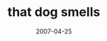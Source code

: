 ---
layout: base.njk
title : 'that dog smells' 
view_title : 'that dog smells' 
year : '2007' 
date : '2007-04-25' 
img_file : '/drawing/thatdogsmells.png' 
html_file : 'thatdogsmells' 
next_html : 'wehavetowakeupsoon.html' 
year_order : '38' 
permalink : "title/{{html_file}}.html"
---